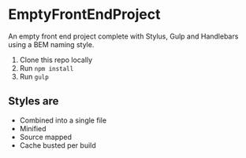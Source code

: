 # EmptyFrontEndProject
An empty front end project complete with Stylus, Gulp and Handlebars using a BEM naming style.

1. Clone this repo locally
1. Run ```npm install```
1. Run ```gulp```

## Styles are
- Combined into a single file
- Minified
- Source mapped
- Cache busted per build
